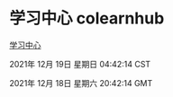 # 学习中心 colearnhub
[学习中心](http://59.174.25.102:56308/colearnhub/)

2021年 12月 19日 星期日 04:42:14 CST

2021年 12月 18日 星期六 20:42:14 GMT
